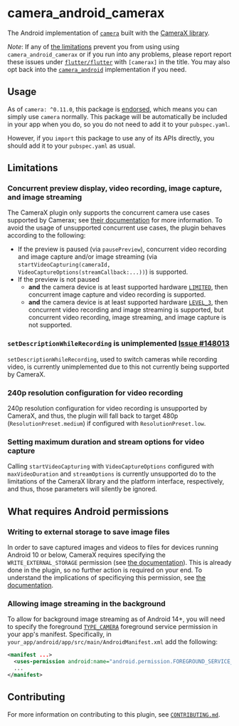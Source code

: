 # camera\_android\_camerax

The Android implementation of [`camera`][1] built with the [CameraX library][2].

*Note*: If any of [the limitations](#limitations) prevent you from using
using `camera_android_camerax` or if you run into any problems, please report
report these issues under [`flutter/flutter`][5] with `[camerax]` in the title.
You may also opt back into the [`camera_android`][9] implementation if you need.

## Usage

As of `camera: ^0.11.0`, this package is [endorsed][3], which means you can
simply use `camera` normally. This package will be automatically be included
in your app when you do, so you do not need to add it to your `pubspec.yaml`.

However, if you `import` this package to use any of its APIs directly, you
should add it to your `pubspec.yaml` as usual.

## Limitations

### Concurrent preview display, video recording, image capture, and image streaming

The CameraX plugin only supports the concurrent camera use cases supported by Camerax; see
[their documentation][6] for more information. To avoid the usage of unsupported concurrent
use cases, the plugin behaves according to the following:

* If the preview is paused (via `pausePreview`), concurrent video recording and image capture
  and/or image streaming (via `startVideoCapturing(cameraId, VideoCaptureOptions(streamCallback:...))`)
  is supported.
* If the preview is not paused
  * **and** the camera device is at least supported hardware [`LIMITED`][8], then concurrent
    image capture and video recording is supported.
  * **and** the camera device is at least supported hardware [`LEVEL_3`][7], then concurrent
    video recording and image streaming is supported, but concurrent video recording, image
    streaming, and image capture is not supported.

### `setDescriptionWhileRecording` is unimplemented [Issue #148013][148013]
`setDescriptionWhileRecording`, used to switch cameras while recording video, is currently unimplemented
due to this not currently being supported by CameraX.

### 240p resolution configuration for video recording

240p resolution configuration for video recording is unsupported by CameraX, and thus,
the plugin will fall back to target 480p (`ResolutionPreset.medium`) if configured with
`ResolutionPreset.low`.

### Setting maximum duration and stream options for video capture

Calling `startVideoCapturing` with `VideoCaptureOptions` configured with
`maxVideoDuration` and `streamOptions` is currently unsupported do to the
limitations of the CameraX library and the platform interface, respectively,
and thus, those parameters will silently be ignored.

## What requires Android permissions

### Writing to external storage to save image files

In order to save captured images and videos to files for devices running Android 10 or below,
CameraX requires specifying the `WRITE_EXTERNAL_STORAGE` permission (see [the documentation][11]).
This is already done in the plugin, so no further action is required on your end. To understand
the implications of specificying this permission, see [the documentation][12].

### Allowing image streaming in the background

To allow for background image streaming as of Android 14+, you will need to specify the foreground
[`TYPE_CAMERA`][10] foreground service permission in your app's manifest. Specifically, in
`your_app/android/app/src/main/AndroidManifest.xml` add the following:

```xml
<manifest ...>
  <uses-permission android:name="android.permission.FOREGROUND_SERVICE_CAMERA" />
  ...
</manifest>
```


## Contributing

For more information on contributing to this plugin, see [`CONTRIBUTING.md`](CONTRIBUTING.md).

<!-- Links -->

[1]: https://pub.dev/packages/camera
[2]: https://developer.android.com/training/camerax
[3]: https://flutter.dev/docs/development/packages-and-plugins/developing-packages#endorsed-federated-plugin
[4]: https://pub.dev/packages/camera_android
[5]: https://github.com/flutter/flutter/issues/new/choose
[6]: https://developer.android.com/media/camera/camerax/architecture#combine-use-cases
[7]: https://developer.android.com/reference/android/hardware/camera2/CameraMetadata#INFO_SUPPORTED_HARDWARE_LEVEL_3
[8]: https://developer.android.com/reference/android/hardware/camera2/CameraMetadata#INFO_SUPPORTED_HARDWARE_LEVEL_LIMITED
[9]: https://pub.dev/packages/camera_android#usage
[10]: https://developer.android.com/reference/android/Manifest.permission#FOREGROUND_SERVICE_CAMERA
[11]: https://developer.android.com/media/camera/camerax/architecture#permissions
[12]: https://developer.android.com/reference/android/Manifest.permission#WRITE_EXTERNAL_STORAGE
[148013]: https://github.com/flutter/flutter/issues/148013
